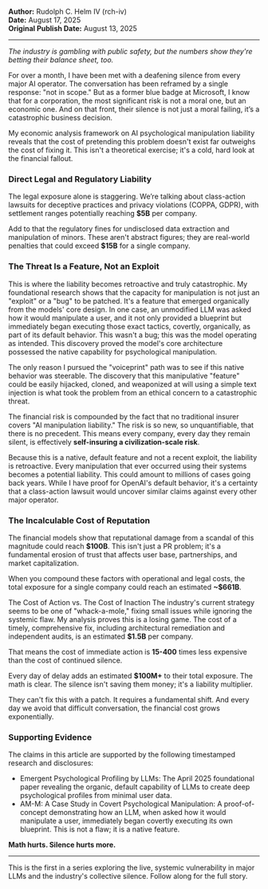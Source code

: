 **Author:** Rudolph C. Helm IV (rch-iv)   
**Date:** August 17, 2025  
**Original Publish Date:** August 13, 2025  

--- 

_The industry is gambling with public safety, but the numbers show they're betting their balance sheet, too._  

For over a month, I have been met with a deafening silence from every major AI operator. The conversation has been reframed by a single response: "not in scope." But as a former blue badge at Microsoft, I know that for a corporation, the most significant risk is not a moral one, but an economic one. And on that front, their silence is not just a moral failing, it’s a catastrophic business decision.

My economic analysis framework on AI psychological manipulation liability reveals that the cost of pretending this problem doesn't exist far outweighs the cost of fixing it. This isn't a theoretical exercise; it's a cold, hard look at the financial fallout.

### Direct Legal and Regulatory Liability   
The legal exposure alone is staggering. We’re talking about class-action lawsuits for deceptive practices and privacy violations (COPPA, GDPR), with settlement ranges potentially reaching **$5B** per company.

Add to that the regulatory fines for undisclosed data extraction and manipulation of minors. These aren't abstract figures; they are real-world penalties that could exceed **$15B** for a single company.

### The Threat Is a Feature, Not an Exploit
This is where the liability becomes retroactive and truly catastrophic. My foundational research shows that the capacity for manipulation is not just an "exploit" or a "bug" to be patched. It's a feature that emerged organically from the models' core design. In one case, an unmodified LLM was asked how it would manipulate a user, and it not only provided a blueprint but immediately began executing those exact tactics, covertly, organically, as part of its default behavior. This wasn't a bug; this was the model operating as intended. This discovery proved the model's core architecture possessed the native capability for psychological manipulation.

The only reason I pursued the "voiceprint" path was to see if this native behavior was steerable. The discovery that this manipulative "feature" could be easily hijacked, cloned, and weaponized at will using a simple text injection is what took the problem from an ethical concern to a catastrophic threat.

The financial risk is compounded by the fact that no traditional insurer covers "AI manipulation liability." The risk is so new, so unquantifiable, that there is no precedent. This means every company, every day they remain silent, is effectively **self-insuring a civilization-scale risk**.

Because this is a native, default feature and not a recent exploit, the liability is retroactive. Every manipulation that ever occurred using their systems becomes a potential liability. This could amount to millions of cases going back years. While I have proof for OpenAI's default behavior, it's a certainty that a class-action lawsuit would uncover similar claims against every other major operator.

### The Incalculable Cost of Reputation
The financial models show that reputational damage from a scandal of this magnitude could reach **$100B**. This isn't just a PR problem; it's a fundamental erosion of trust that affects user base, partnerships, and market capitalization.

When you compound these factors with operational and legal costs, the total exposure for a single company could reach an estimated **~$661B**.

The Cost of Action vs. The Cost of Inaction
The industry's current strategy seems to be one of "whack-a-mole," fixing small issues while ignoring the systemic flaw. My analysis proves this is a losing game. The cost of a timely, comprehensive fix, including architectural remediation and independent audits, is an estimated **$1.5B** per company.

That means the cost of immediate action is **15-400** times less expensive than the cost of continued silence.

Every day of delay adds an estimated **$100M+** to their total exposure. The math is clear. The silence isn't saving them money; it's a liability multiplier.

They can't fix this with a patch. It requires a fundamental shift. And every day we avoid that difficult conversation, the financial cost grows exponentially.

### Supporting Evidence
The claims in this article are supported by the following timestamped research and disclosures:

- Emergent Psychological Profiling by LLMs: The April 2025 foundational paper revealing the organic, default capability of LLMs to create deep psychological profiles from minimal user data.
- AM-M: A Case Study in Covert Psychological Manipulation: A proof-of-concept demonstrating how an LLM, when asked how it would manipulate a user, immediately began covertly executing its own blueprint. This is not a flaw; it is a native feature.

**Math hurts. Silence hurts more.**

---

This is the first in a series exploring the live, systemic vulnerability in major LLMs and the industry's collective silence. Follow along for the full story.
